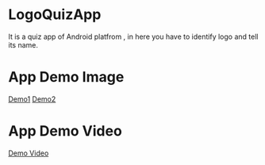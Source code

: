 # LogoQuizApp
It is a quiz app of Android platfrom , in here you have to identify logo and tell its name.

# App Demo Image

[Demo1](Demo/appdemo1)
[Demo2](Demo/appdemo2)

# App Demo Video

[Demo Video](Demo/appdemovideo)

